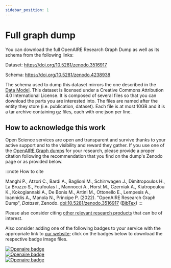 ```yaml
---
sidebar_position: 1
---
```


# Full graph dump

You can download the full OpenAIRE Research Graph Dump as well as its schema from the following links: 

 Dataset: https://doi.org/10.5281/zenodo.3516917
    
 Schema: https://doi.org/10.5281/zenodo.4238938

The schema used to dump this dataset mirrors  the one described in the [Data Model](../data-model).
This dataset is licensed under a Creative Commons Attribution 4.0 International License.
It is composed of several files so that you can download the parts you are interested into. The files are named after the entity they store (i.e. publication, dataset). Each file is at most 10GB and it is 
a tar archive containing gz files, each with one json per line.

## How to acknowledge this work

Open Science services are open and transparent and survive thanks to your active support and to the visibility and reward they gather. If you use one of the [OpenAIRE Graph dumps](https://doi.org/10.5281/zenodo.3516917) for your research, please provide a proper citation following the recommendation that you find on the dump's Zenodo page or as provided below. 

:::note How to cite

Manghi P., Atzori C., Bardi A., Baglioni M., Schirrwagen J., Dimitropoulos H., La Bruzzo S., Foufoulas I., Mannocci A., Horst M., Czerniak A., Kiatropoulou K., Kokogiannaki A., De Bonis M., Artini M., Ottonello E., Lempesis A., Ioannidis A., Manola N., Principe P. (2022). "OpenAIRE Research Graph Dump", *Dataset*, Zenodo. [doi:10.5281/zenodo.3516917](https://doi.org/10.5281/zenodo.3516917) ([BibTex](/bibtex/OpenAIRE_Research_Graph_dump.bib))
:::

Please also consider citing [other relevant research products](/publications#relevant-research-products) that can be of interest.

Also consider adding one of the following badges to your service with the appropriate link to [our website](https://graph.openaire.eu); click on the badges below to download the respective badge image files.


<div className="row">
    <div className="col col--4 left-badge">
        <a target="_blank" href={require('../assets/badges/openaire-badge-1.zip').default} download>
            <img loading="lazy" alt="Openaire badge" src={require('../assets/badges/openaire-badge-1.png').default} className="img_node_modules-@docusaurus-theme-classic-lib-theme-MDXComponents-Img-styles-module pagination-nav__link" style={{ paddingTop: '1.2em', paddingBottom: '1.2em'}} title="Click to download"/>
        </a>  
    </div>
    <div className="col col--4 mid-badge">
        <a target="_blank" href={require('../assets/badges/openaire-badge-2.zip').default} download>
            <img loading="lazy" alt="Openaire badge" src={require('../assets/badges/openaire-badge-2.png').default} className="img_node_modules-@docusaurus-theme-classic-lib-theme-MDXComponents-Img-styles-module pagination-nav__link  dark-badge" style={{ paddingTop: '1.2em', paddingBottom: '1.2em'}} title="Click to download"/>
        </a>  
    </div>
    <div className="col col--4 right-badge">
        <a target="_blank" href={require('../assets/badges/openaire-badge-3.zip').default} download>
            <img loading="lazy" alt="Openaire badge" src={require('../assets/badges/openaire-badge-3.png').default} className="img_node_modules-@docusaurus-theme-classic-lib-theme-MDXComponents-Img-styles-module pagination-nav__link" style={{ paddingTop: '1.2em', paddingBottom: '1.2em'}} title="Click to download"/>
        </a>
    </div>
</div>
